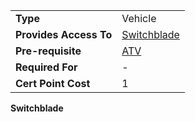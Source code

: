 |                        |                                        |
| ---------------------- | -------------------------------------- |
| **Type**               | Vehicle                                |
| **Provides Access To** | [Switchblade](../items/Switchblade.md) |
| **Pre-requisite**      | [ATV](ATV_(Certification).md)        |
| **Required For**       | \-                                     |
| **Cert Point Cost**    | 1                                      |

**Switchblade**


